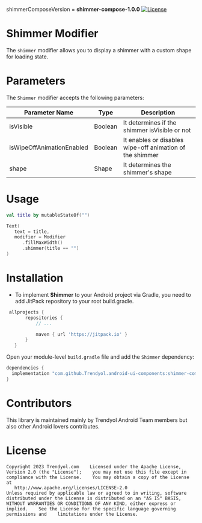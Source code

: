 shimmerComposeVersion = **shimmer-compose-1.0.0** [![License](https://img.shields.io/badge/License-Apache%202.0-blue.svg)](https://opensource.org/licenses/Apache-2.0)

# Shimmer Modifier

The `shimmer` modifier allows you to display a shimmer with a custom shape for loading state.

# Parameters

The `Shimmer` modifier accepts the following parameters:


| Parameter Name          | Type        | Description                    |
|-------------------------|-------------|--------------------------------|
| isVisible                    | Boolean      | It determines if the shimmer isVisible or not                   |
| isWipeOffAnimationEnabled               | Boolean   | It enables or disables wipe-off animation of the shimmer     |
| shape | Shape      | It determines the shimmer's shape |

# Usage

```kotlin
val title by mutableStateOf("")

Text(
   text = title,
   modifier = Modifier
      .fillMaxWidth()
      .shimmer(title == "")
)
```

# Installation

- To implement **Shimmer** to your Android project via Gradle, you need to add JitPack repository to your root build.gradle.

```groovy
 allprojects {
       repositories {
           // ... 

           maven { url 'https://jitpack.io' }
       }
   }
```

Open your module-level `build.gradle` file and add the `Shimmer` dependency:

```groovy
dependencies {    
  implementation "com.github.Trendyol.android-ui-components:shimmer-compose:$shimmerComposeVersion"
}  
```

# Contributors

This library is maintained mainly by Trendyol Android Team members but also other Android lovers contributes.

# License

```
Copyright 2023 Trendyol.com    Licensed under the Apache License, Version 2.0 (the "License");    you may not use this file except in compliance with the License.    You may obtain a copy of the License at    
   http://www.apache.org/licenses/LICENSE-2.0    
Unless required by applicable law or agreed to in writing, software    distributed under the License is distributed on an "AS IS" BASIS,    WITHOUT WARRANTIES OR CONDITIONS OF ANY KIND, either express or implied.    See the License for the specific language governing permissions and    limitations under the License.
```